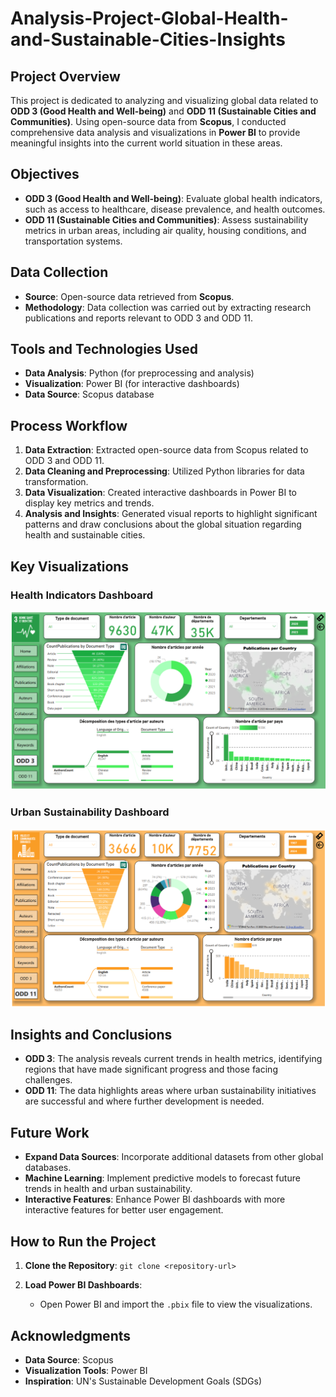 # Analysis-Project-Global-Health-and-Sustainable-Cities-Insights

## Project Overview
This project is dedicated to analyzing and visualizing global data related to **ODD 3 (Good Health and Well-being)** and **ODD 11 (Sustainable Cities and Communities)**. Using open-source data from **Scopus**, I conducted comprehensive data analysis and visualizations in **Power BI** to provide meaningful insights into the current world situation in these areas.

## Objectives
- **ODD 3 (Good Health and Well-being)**: Evaluate global health indicators, such as access to healthcare, disease prevalence, and health outcomes.
- **ODD 11 (Sustainable Cities and Communities)**: Assess sustainability metrics in urban areas, including air quality, housing conditions, and transportation systems.

## Data Collection
- **Source**: Open-source data retrieved from **Scopus**.
- **Methodology**: Data collection was carried out by extracting research publications and reports relevant to ODD 3 and ODD 11.

## Tools and Technologies Used
- **Data Analysis**: Python (for preprocessing and analysis)
- **Visualization**: Power BI (for interactive dashboards)
- **Data Source**: Scopus database

## Process Workflow
1. **Data Extraction**: Extracted open-source data from Scopus related to ODD 3 and ODD 11.
2. **Data Cleaning and Preprocessing**: Utilized Python libraries for data transformation.
3. **Data Visualization**: Created interactive dashboards in Power BI to display key metrics and trends.
4. **Analysis and Insights**: Generated visual reports to highlight significant patterns and draw conclusions about the global situation regarding health and sustainable cities.

## Key Visualizations

### Health Indicators Dashboard
![Health Indicators Dashboard](health_dashboard.png)

### Urban Sustainability Dashboard
![Urban Sustainability Dashboard](urban_dashboard.png)

## Insights and Conclusions
- **ODD 3**: The analysis reveals current trends in health metrics, identifying regions that have made significant progress and those facing challenges.
- **ODD 11**: The data highlights areas where urban sustainability initiatives are successful and where further development is needed.

## Future Work
- **Expand Data Sources**: Incorporate additional datasets from other global databases.
- **Machine Learning**: Implement predictive models to forecast future trends in health and urban sustainability.
- **Interactive Features**: Enhance Power BI dashboards with more interactive features for better user engagement.

## How to Run the Project
1. **Clone the Repository**: `git clone <repository-url>`

2. **Load Power BI Dashboards**:
   - Open Power BI and import the `.pbix` file to view the visualizations.



## Acknowledgments
- **Data Source**: Scopus
- **Visualization Tools**: Power BI
- **Inspiration**: UN's Sustainable Development Goals (SDGs)
